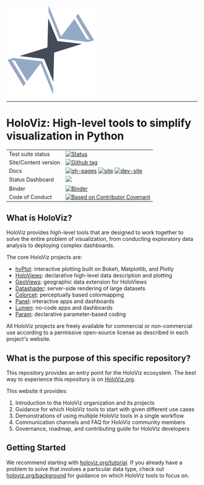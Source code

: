 <img src="doc/_static/holoviz-logo.svg"><br>

-----------------

# HoloViz: High-level tools to simplify visualization in Python

|    |    |
| --- | --- |
| Test suite status | [![Status](https://github.com/holoviz/holoviz/workflows/tests/badge.svg?query=branch%3Amain)](https://github.com/holoviz/holoviz/actions/workflows/test.yaml?query=branch%3Amain)
| Site/Content version | [![Github tag](https://img.shields.io/github/tag/holoviz/holoviz.svg?label=tag&colorB=11ccbb)](https://github.com/holoviz/holoviz/tags) |
| Docs | [![gh-pages](https://img.shields.io/github/last-commit/holoviz/holoviz/gh-pages.svg)](https://github.com/holoviz/holoviz/tree/gh-pages) [![site](https://img.shields.io/website-up-down-green-red/http/holoviz.org.svg)](http://holoviz.org) [![dev-site](https://img.shields.io/website-up-down-green-red/https/pyviz-dev.github.io/holoviz.svg?label=dev%20website)](https://pyviz-dev.github.io/holoviz/)  |
| Status Dashboard | [![](https://img.shields.io/website-up-down-green-red/http/status.holoviz.org.svg?label=status-dashboard)](http://status.holoviz.org/) |
| Binder  | [![Binder](https://mybinder.org/badge_logo.svg)](https://mybinder.org/v2/gh/holoviz/holoviz/HEAD?labpath=examples%2Ftutorial%2F00_Setup.ipynb) |
| Code of Conduct | [![Based on Contributor Covenant](https://img.shields.io/badge/Contributor%20Covenant-2.1-4baaaa.svg)](CODE_OF_CONDUCT.md)|


## What is HoloViz?

HoloViz provides high-level tools that are designed to work together to solve the entire problem of visualization, from conducting exploratory data analysis to deploying complex dashboards.

The core HoloViz projects are:

- [hvPlot](https://hvplot.holoviz.org): interactive plotting built on Bokeh, Matplotlib, and Plotly
- [HoloViews](https://holoviews.org): declarative high-level data description and plotting
- [GeoViews](http://geoviews.org): geographic data extension for HoloViews
- [Datashader](https://datashader.org): server-side rendering of large datasets
- [Colorcet](https://colorcet.holoviz.org/): perceptually based colormapping
- [Panel](https://panel.holoviz.org): interactive apps and dashboards
- [Lumen](https://lumen.holoviz.org/): no-code apps and dashboards
- [Param](https://param.holoviz.org): declarative parameter-based coding

All HoloViz projects are freely available for commercial or
non-commercial use according to a permissive open-source license as
described in each project's website.
## What is the purpose of this specific repository?

This repository provides an entry point for the HoloViz ecosystem.
The best way to experience this repository is on 
[HoloViz.org](https://holoviz.org). 

This website it provides:
1. Introduction to the HoloViz organization and its projects
2. Guidance for which HoloViz tools to start with given different use cases
3. Demonstrations of using multiple HoloViz tools in a single workflow
4. Communication channels and FAQ for HoloViz community members
5. Governance, roadmap, and contributing guide for HoloViz developers

## Getting Started

We recommend starting with 
[holoviz.org/tutorial](https://holoviz.org/tutorial/index.html).
If you already have a problem to solve that involves a
particular data type, check out 
[holoviz.org/background](https://holoviz.org/background.html)
for guidance on which HoloViz tools to focus on.